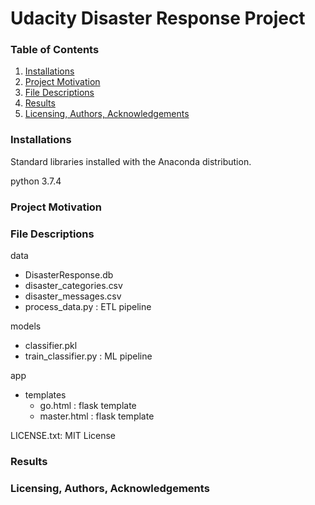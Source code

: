 # Udacity Disaster Response Project
### Table of Contents
1. [Installations](#installations)
2. [Project Motivation](#project_motivation)
3. [File Descriptions](#file_descriptions)
4. [Results](#results)
5. [Licensing, Authors, Acknowledgements](#licensing)

### Installations<a name="installations"></a>
Standard libraries installed with the Anaconda distribution.

python 3.7.4

### Project Motivation<a name="project_motivation"></a>



### File Descriptions<a name="file_descriptions"></a>
data
* DisasterResponse.db
* disaster_categories.csv
* disaster_messages.csv
* process_data.py : ETL pipeline

models
* classifier.pkl
* train_classifier.py : ML pipeline

app
* templates
  * go.html : flask template
  * master.html : flask template


LICENSE.txt: MIT License

### Results<a name="resluts"></a>


### Licensing, Authors, Acknowledgements<a name="licensing"></a>


